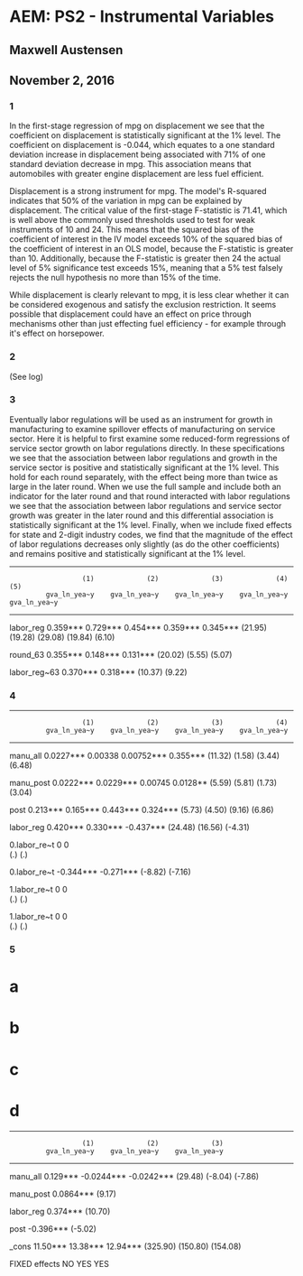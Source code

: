 # AEM: PS2 - Instrumental Variables
## Maxwell Austensen
## November 2, 2016


### 1

In the first-stage regression of mpg on displacement we see that the coefficient on displacement is statistically significant at the 1% level. The coefficient on displacement is -0.044, which equates to a one standard deviation increase in displacement being associated with 71% of one standard deviation decrease in mpg. This association means that automobiles with greater engine displacement are less fuel efficient. 

Displacement is a strong instrument for mpg. The model's R-squared indicates that 50% of the variation in mpg can be explained by displacement. The critical value of the first-stage F-statistic is 71.41, which is well above the commonly used thresholds used to test for weak instruments of 10 and 24. This means that the squared bias of the coefficient of interest in the IV model exceeds 10% of the squared bias of the coefficient of interest in an OLS model, because the F-statistic is greater than 10. Additionally, because the F-statistic is greater then 24 the actual level of 5% significance test exceeds 15%, meaning that a 5% test falsely rejects the null hypothesis no more than 15% of the time.

While displacement is clearly relevant to mpg, it is less clear whether it can be considered exogenous and satisfy the exclusion restriction. It seems possible that displacement could have an effect on price through mechanisms other than just effecting fuel efficiency - for example through it's effect on horsepower.


### 2

(See log)

### 3

Eventually labor regulations will be used as an instrument for growth in manufacturing to examine spillover effects of manufacturing on service sector. Here it is helpful to first examine some reduced-form regressions of service sector growth on labor regulations directly. In these specifications we see that the association between labor regulations and growth in the service sector is positive and statistically significant at the 1% level. This hold for each round separately, with the effect being more than twice as large in the later round. When we use the full sample and include both an indicator for the later round and that round interacted with labor regulations we see that the association between labor regulations and service sector growth was greater in the later round and this differential association is statistically significant at the 1% level. Finally, when we include fixed effects for state and 2-digit industry codes, we find that the magnitude of the effect of labor regulations decreases only slightly (as do the other coefficients) and remains positive and statistically significant at the 1% level. 


--------------------------------------------------------------------------------------------
                      (1)             (2)             (3)             (4)             (5)   
             gva_ln_yea~y    gva_ln_yea~y    gva_ln_yea~y    gva_ln_yea~y    gva_ln_yea~y   
--------------------------------------------------------------------------------------------
labor_reg           0.359***        0.729***        0.454***        0.359***        0.345***
                  (21.95)         (19.28)         (29.08)         (19.84)          (6.10)   

round_63                                            0.355***        0.148***        0.131***
                                                  (20.02)          (5.55)          (5.07)   

labor_reg~63                                                        0.370***        0.318***
                                                                  (10.37)          (9.22)   





### 4



----------------------------------------------------------------------------
                      (1)             (2)             (3)             (4)   
             gva_ln_yea~y    gva_ln_yea~y    gva_ln_yea~y    gva_ln_yea~y   
----------------------------------------------------------------------------
manu_all           0.0227***      0.00338         0.00752***        0.355***
                  (11.32)          (1.58)          (3.44)          (6.48)   

manu_post          0.0222***       0.0229***      0.00745          0.0128** 
                   (5.59)          (5.81)          (1.73)          (3.04)   

post                0.213***        0.165***        0.443***        0.324***
                   (5.73)          (4.50)          (9.16)          (6.86)   

labor_reg                           0.420***        0.330***       -0.437***
                                  (24.48)         (16.56)         (-4.31)   

0.labor_re~t                                            0               0   
                                                      (.)             (.)   

0.labor_re~t                                       -0.344***       -0.271***
                                                  (-8.82)         (-7.16)   

1.labor_re~t                                            0               0   
                                                      (.)             (.)   

1.labor_re~t                                            0               0   
                                                      (.)             (.)   









### 5


# a


# b


# c


# d


------------------------------------------------------------
                      (1)             (2)             (3)   
             gva_ln_yea~y    gva_ln_yea~y    gva_ln_yea~y   
------------------------------------------------------------
manu_all            0.129***      -0.0244***      -0.0242***
                  (29.48)         (-8.04)         (-7.86)   

manu_post                                          0.0864***
                                                   (9.17)   

labor_reg                                           0.374***
                                                  (10.70)   

post                                               -0.396***
                                                  (-5.02)   

_cons               11.50***        13.38***        12.94***
                 (325.90)        (150.80)        (154.08)   


FIXED effects 		NO             YES              YES